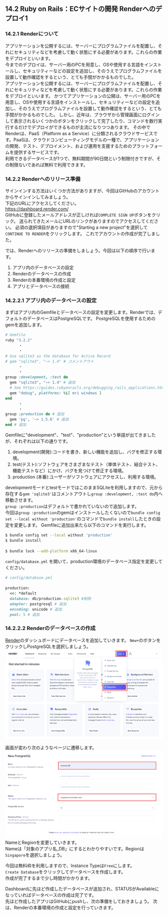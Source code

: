 ## 14.2 Ruby on Rails：ECサイトの開発 Renderへのデプロイ1

###	14.2.1 Renderについて

アプリケーションを公開するには、サーバーにプログラムファイルを配置し、それにセキュリティなどを考慮して動く状態にする必要があります。これらの作業をデプロイといいます。  
今までのデプロイは、サーバー用のPCを用意し、OSや使用する言語をインストールし、セキュリティーなどの設定を追加し、そのうえでプログラムファイルを設置して動作確認をするという、とても手間がかかるものでした。  
アプリケーションを公開するには、サーバーにプログラムファイルを配置し、それにセキュリティなどを考慮して動く状態にする必要があります。これらの作業をデプロイといいます。
かつてアプリケーションの公開は、サーバー用のPCを用意し、OSや使用する言語をインストールし、セキュリティーなどの設定を追加し、そのうえでプログラムファイルを設置して動作確認をするという、とても手間がかかるものでした。
しかし、近年は、ブラウザから管理画面にログインして表示されるいくつかのボタンをクリックして完了したり、コマンドを数行実行するだけでデプロイができるものが主流になりつつあります。
その中でRenderは、PaaS（Platform as a Service）に分類されるクラウドサービスです。PaaSは、クラウドコンピューティングモデルの一種で、アプリケーションの開発、テスト、デプロイメント、および運用を支援するためのプラットフォームを提供するサービスです。  
利用できるデータベースが1つで、無料期間が90日間という制限付きですが、その制限ないであれば無料で利用できます。

### 14.2.2 Renderへのリリース準備

サインインする方法はいくつか方法がありますが、今回はGitHubのアカウントからサインインしてみましょう。  
下記のURLにアクセスしてください。  
<https://dashboard.render.com/>  
GitHubに登録したメールアドレスが正しければ`COMPLETE SIGN UP`ボタンをクリック。
送られてきたメールにURLのリンクがありますのでアクセスしてください。
必須の選択項目がありますので"Starting a new project"を選択して`CONTINUE TO RENDER`をクリックします。
これでアカウントの作成が完了しました。


では、Renderへのリリースの準備をしましょう。今回は以下の順序で行います。

1. アプリ内のデータベースの設定
2. Renderのデータベースの作成  
3. Renderの本番環境の作成と設定  
4. アプリとデータベースの接続

### 14.2.2.1 アプリ内のデータベースの設定
まずはアプリ内のGemfileとデータベースの設定を変更します。Renderでは、デフォルトのデータベースはPostgreSQLです。
PostgreSQLを使用するためのgemを追加します。

```rb
# Gemfile
ruby "3.2.2"
      ・
      ・
# Use sqlite3 as the database for Active Record
# gem "sqlite3", "~> 1.4" # コメントアウト
      ・
      ・
group :development, :test do
  gem "sqlite3", "~> 1.4" # 追加
  # See https://guides.rubyonrails.org/debugging_rails_applications.html#debugging-with-the-debug-gem
  gem "debug", platforms: %i[ mri windows ]
end
      ・
      ・
group :production do # 追加
  gem 'pg', '~> 1.5.6' # 追加
end # 追加
```

Gemfileに"development"、"test"、"production"という単語が出てきましたが、それぞれは以下の通りです。
1. development(開発):コードを書き、新しい機能を追加し、バグを修正する環境。
2. test(テスト):ソフトウェアをさまざまなテスト（単体テスト、結合テスト、機能テストなど）にかけ、バグを見つけて修正する環境。
3. production (本番):ユーザーがソフトウェアにアクセスし、利用する環境。

developmentモードとtestモードではこのままSQLiteを利用しますので、元から存在する`gem 'sqlite3'`はコメントアウトし`group :development, :test do`内へ移動させます。  
`group :production`はデフォルトで書かれていないので追加します。  
今回は`group :production`のgemはインストールしたくないので`bundle config set --local without 'production'`のコマンドで`bundle install`したときの設定を変更します。
Gemfileに追加出来たら以下のコマンドを実行します。

```sh
$ bundle config set --local without 'production'
$ bundle install

$ bundle lock --add-platform x86_64-linux
```

`config/database.yml` を開いて、production環境のデータベース指定を変更してください。

```rb
# config/database.yml

production:
  <<: *default
  database: db/production.sqlite3 #削除
  adapter: postgresql # 追加
  encoding: unicode # 追加
  pool: 5 # 追加
```

### 14.2.2.2 Renderのデータベースの作成
[Render](https://dashboard.render.com/)のダッシュボードにデータベースを追加していきます。
`New+`のボタンをクリックしPostgreSQLを選択しましょう。  
![データベース作成1](images/14-2-2-2-01.png)  

画面が変わり次のようなページに遷移します。  
![データベース作成2](images/14-2-2-2-02.png)  
NameとRegionを変更していきます。  
Nameは「対象のアプリ名_DB」にするとわかりやすいです。Regionは`Singapore`を選択しましょう。

今回は無料枠を利用しますので、Instance Typeは`Free`にします。  
`Create Database`をクリックしてデータベースを作成します。  
作成が完了するまで少し時間がかかります。  

Dashboardに先ほど作成したデータベースが追加され、STATUSがAvailableになっていればデータベースの作成は完了です。  
先ほど作成したアプリはGitHubにpushし、次の準備をしておきましょう。
次は、Renderの本番環境の作成と設定を行っていきます。

